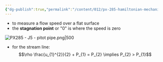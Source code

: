 ```yaml
---
{"dg-publish":true,"permalink":"/content/012/px-285-hamiltonian-mechanics-and-fluid-dynamics/term-2-fluid-dynamics/j-some-approximate-solutions/px-285-j5-stagnation-point/","noteIcon":"1","created":"2025-08-27T13:15:24.318+01:00","updated":"2025-02-01T14:53:16.000+00:00"}
---
```


- to measure a flow speed over a flat surface
- the **stagnation point** or "0" is where the speed is zero

![PX285 - J5 - pitot pipe.png|500](/img/user/pics/PX285%20-%20J5%20-%20pitot%20pipe.png)

- for the stream line:
$$\rho \frac{u_{1}^{2}}{2} + P_{1} = P_{2} \implies P_{2} > P_{1}$$
